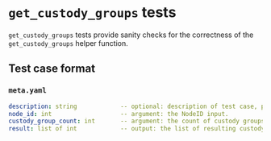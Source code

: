 # `get_custody_groups` tests

`get_custody_groups` tests provide sanity checks for the correctness of the
`get_custody_groups` helper function.

## Test case format

### `meta.yaml`

```yaml
description: string            -- optional: description of test case, purely for debugging purposes.
node_id: int                   -- argument: the NodeID input.
custody_group_count: int       -- argument: the count of custody groups.
result: list of int            -- output: the list of resulting custody group indices.
```
